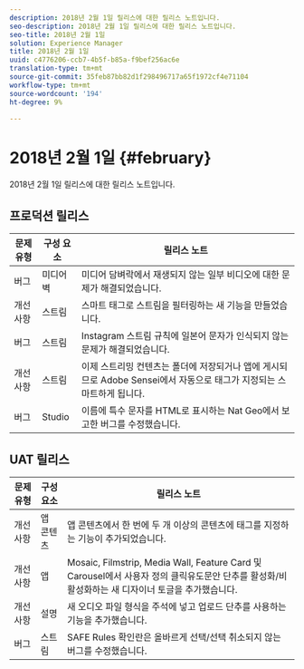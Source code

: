 ```yaml
---
description: 2018년 2월 1일 릴리스에 대한 릴리스 노트입니다.
seo-description: 2018년 2월 1일 릴리스에 대한 릴리스 노트입니다.
seo-title: 2018년 2월 1일
solution: Experience Manager
title: 2018년 2월 1일
uuid: c4776206-ccb7-4b5f-b85a-f9bef256ac6e
translation-type: tm+mt
source-git-commit: 35feb87bb82d1f298496717a65f1972cf4e71104
workflow-type: tm+mt
source-wordcount: '194'
ht-degree: 9%

---
```



# 2018년 2월 1일 {#february}

2018년 2월 1일 릴리스에 대한 릴리스 노트입니다.

## 프로덕션 릴리스

| **문제 유형** | **구성 요소** | **릴리스 노트** |
|---|---|---|
| 버그 | 미디어 벽 | 미디어 담벼락에서 재생되지 않는 일부 비디오에 대한 문제가 해결되었습니다. |
| 개선 사항 | 스트림 | 스마트 태그로 스트림을 필터링하는 새 기능을 만들었습니다. |
| 버그 | 스트림 | Instagram 스트림 규칙에 일본어 문자가 인식되지 않는 문제가 해결되었습니다. |
| 개선 사항 | 스트림 | 이제 스트리밍 컨텐츠는 폴더에 저장되거나 앱에 게시되므로 Adobe Sensei에서 자동으로 태그가 지정되는 스마트하게 됩니다. |
| 버그 | Studio | 이름에 특수 문자를 HTML로 표시하는 Nat Geo에서 보고한 버그를 수정했습니다. |

## UAT 릴리스

| **문제 유형** | **구성 요소** | **릴리스 노트** |
|---|---|---|
| 개선 사항 | 앱 콘텐츠 | 앱 콘텐츠에서 한 번에 두 개 이상의 콘텐츠에 태그를 지정하는 기능이 추가되었습니다. |
| 개선 사항 | 앱 | Mosaic, Filmstrip, Media Wall, Feature Card 및 Carousel에서 사용자 정의 클릭유도문안 단추를 활성화/비활성화하는 새 디자이너 토글을 추가했습니다. |
| 개선 사항 | 설명 | 새 오디오 파일 형식을 주석에 넣고 업로드 단추를 사용하는 기능을 추가했습니다. |
| 버그 | 스트림 | SAFE Rules 확인란은 올바르게 선택/선택 취소되지 않는 버그를 수정했습니다. |

